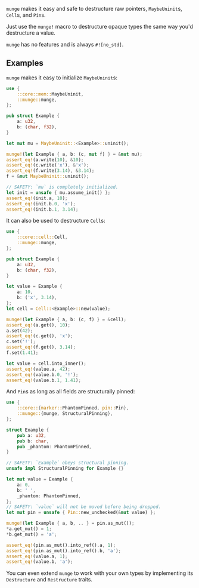 `munge` makes it easy and safe to destructure raw pointers, `MaybeUninit`s, `Cell`s, and `Pin`s.

Just use the `munge!` macro to destructure opaque types the same way you'd destructure a value.

`munge` has no features and is always `#![no_std]`.

## Examples

`munge` makes it easy to initialize `MaybeUninit`s:

```rust
use {
    ::core::mem::MaybeUninit,
    ::munge::munge,
};

pub struct Example {
    a: u32,
    b: (char, f32),
}

let mut mu = MaybeUninit::<Example>::uninit();

munge!(let Example { a, b: (c, mut f) } = &mut mu);
assert_eq!(a.write(10), &10);
assert_eq!(c.write('x'), &'x');
assert_eq!(f.write(3.14), &3.14);
f = &mut MaybeUninit::uninit();

// SAFETY: `mu` is completely initialized.
let init = unsafe { mu.assume_init() };
assert_eq!(init.a, 10);
assert_eq!(init.b.0, 'x');
assert_eq!(init.b.1, 3.14);
```

It can also be used to destructure `Cell`s:

```rust
use {
    ::core::cell::Cell,
    ::munge::munge,
};

pub struct Example {
    a: u32,
    b: (char, f32),
}

let value = Example {
    a: 10,
    b: ('x', 3.14),
};
let cell = Cell::<Example>::new(value);

munge!(let Example { a, b: (c, f) } = &cell);
assert_eq!(a.get(), 10);
a.set(42);
assert_eq!(c.get(), 'x');
c.set('!');
assert_eq!(f.get(), 3.14);
f.set(1.41);

let value = cell.into_inner();
assert_eq!(value.a, 42);
assert_eq!(value.b.0, '!');
assert_eq!(value.b.1, 1.41);
```

And `Pin`s as long as all fields are structurally pinned:

```rust
use {
    ::core::{marker::PhantomPinned, pin::Pin},
    ::munge::{munge, StructuralPinning},
};

struct Example {
    pub a: u32,
    pub b: char,
    pub _phantom: PhantomPinned,
}

// SAFETY: `Example` obeys structural pinning.
unsafe impl StructuralPinning for Example {}

let mut value = Example {
    a: 0,
    b: ' ',
    _phantom: PhantomPinned,
};
// SAFETY: `value` will not be moved before being dropped.
let mut pin = unsafe { Pin::new_unchecked(&mut value) };

munge!(let Example { a, b, .. } = pin.as_mut());
*a.get_mut() = 1;
*b.get_mut() = 'a';

assert_eq!(pin.as_mut().into_ref().a, 1);
assert_eq!(pin.as_mut().into_ref().b, 'a');
assert_eq!(value.a, 1);
assert_eq!(value.b, 'a');
```

You can even extend `munge` to work with your own types by implementing its `Destructure` and
`Restructure` traits.
